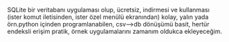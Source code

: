 SQLite bir veritabanı uygulaması olup, ücretsiz, indirmesi ve kullanması (ister komut iletisinden, ister özel menülü ekranından) kolay, yalın yada örn.python içinden programlanabilen, csv-->db dönüşümü basit, hertür endeksli erişim pratik, 
örnek uygulamalarını zamanım oldukca ekleyeceğim.
